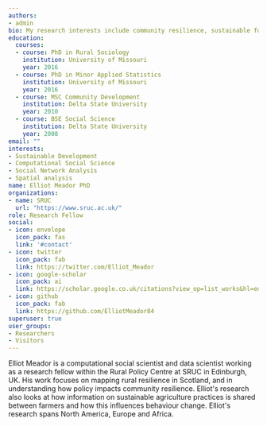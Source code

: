 ```yaml
---
authors:
- admin
bio: My research interests include community resilience, sustainable food systems and computational social science.
education:
  courses:
  - course: PhD in Rural Sociology
    institution: University of Missouri
    year: 2016
  - course: PhD in Minor Applied Statistics
    institution: University of Missouri
    year: 2016
  - course: MSC Community Development
    institution: Delta State University
    year: 2010
  - course: BSE Social Science
    institution: Delta State University
    year: 2008
email: ""
interests:
- Sustainable Development
- Computational Social Science
- Social Network Analysis
- Spatial analysis
name: Elliot Meador PhD
organizations:
- name: SRUC
  url: "https://www.sruc.ac.uk/"
role: Research Fellow
social:
- icon: envelope
  icon_pack: fas
  link: '#contact'
- icon: twitter
  icon_pack: fab
  link: https://twitter.com/Elliot_Meador
- icon: google-scholar
  icon_pack: ai
  link: https://scholar.google.co.uk/citations?view_op=list_works&hl=en&user=n6VoEdcAAAAJ&gmla=AJsN-F4VJjBqZgFHlH2yHzmuGpZd9pzzu6B3ma9LxIML6YrIb4F7HcFg46Y3Uq9FM_mpYFRm9W4B-K6_yPX7qhZrgMy0DgLKeEMxCPEuMQJcy10PnTI6cV4Ba_BtwmlKIzrGWpwSY20V
- icon: github
  icon_pack: fab
  link: https://github.com/ElliotMeador84
superuser: true
user_groups:
- Researchers
- Visitors
---
```


Elliot Meador is a computational social scientist and data scientist working as a research fellow within the Rural Policy Centre at SRUC in Edinburgh, UK. His work focuses on mapping rural resilience in Scotland, and in understanding how policy impacts community resilience. Elliot's research also looks at how information on sustainable agriculture practices is shared between farmers and how this influences behaviour change. Elliot's research spans North America, Europe and Africa. 











